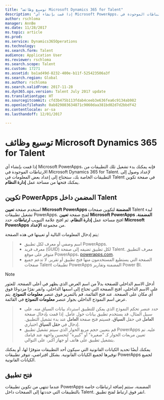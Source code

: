 ```yaml
---
title: "توسيع وظائف Microsoft Dynamics 365 for Talent"
description: "إذا قمت بإنشاء أي Microsoft PowerApps، فإنه يمكنك بدء تشغيل تلك التطبيقات من الارتباطات الموجودة في Microsoft Dynamics 365 for Talent."
author: rschloma
manager: AnnBe
ms.date: 11/28/2017
ms.topic: article
ms.prod: 
ms.service: Dynamics365Operations
ms.technology: 
ms.search.form: Talent
audience: Application User
ms.reviewer: rschloma
ms.search.scope: Talent
ms.custom: 17271
ms.assetid: ba1ad49d-8232-400e-b11f-525423506a3f
ms.search.region: Global
ms.author: rschloma
ms.search.validFrom: 2017-11-28
ms.dyn365.ops.version: Talent July 2017 update
ms.translationtype: HT
ms.sourcegitcommit: cfd3b475b113fdab4ceeb3e636fea6c9134ab982
ms.openlocfilehash: 0ab829803634871c9060daa381bd02d7d2bbdf42
ms.contentlocale: ar-sa
ms.lasthandoff: 12/01/2017

---
```

# <a name="extend-the-functionality-of-microsoft-dynamics-365-for-talent"></a>توسيع وظائف Microsoft Dynamics 365 for Talent
إذا قمت بإنشاء أي Microsoft PowerApps، فإنه يمكنك بدء تشغيل تلك التطبيقات من الارتباطات الموجودة في Microsoft Dynamics 365 for Talent. لإعداد وصول إلى التطبيقات الخاصة بك، ستحتاج إلى إعداد بعض المعلومات في Talent في صفحة تكوين يمكنك فتحها من مساحة عمل **إدارة النظام**.

## <a name="configuring-embedded-powerapps-within-talent"></a>تكوين PowerApps المضمن داخل Talent
استخدم صفحة **تعيين Microsoft PowerApps المضمنة** لتكوين صفحات Talent لبدء تشغيل تطبيقات PowerApps. لفتح صفحة **تعيين Microsoft PowerApps المضمنة**، افتح مساحة عمل **إدارة النظام**، ثم افتح علامة التبويب **ارتباطات**. حدد **Microsoft PowerApps** من مجموعة **الإعداد**. 

يتم إدخال المعلومات التالية أو تعيينها في هذه الصفحة: 

> - اسم وصفي أو معرف لكل تطبيق PowerApps.
> - معرف فريد (GUID) لكل تطبيق تضيفه إلى صفحة Talent. معرف التطبيق متوفر على موقع PowerApps، [powerapps.com](http://powerapps.com/). 
> - الصفحة التي يستطيع المستخدمون منها فتح تطبيق أو تقرير. لا تدعم جميع صفحات Talent تطبيقات PowerApps المضمنة وتقارير Power BI. 

 > [!NOTE]
 >  أدخل الاسم الداخلي للصفحة بدلاً من اسم العرض الذي يظهر في أعلى الصفحة. للعثور على الاسم الداخلي، افتح الصفحة التي تحتاج إلى اسمها الداخلي، وانقر نقرًا مزدوجًا فوق أي مكان على الصفحة. عند فتح القائمة، قم بالتمرير فوق عنصر **معلومات النموذج**. يتم عرض اسم النموذج الداخلي بجوار عنصر **معلومات النموذج** في القائمة.
 
> - حدد عنصر تحكم النموذج الذي يمكن للتطبيق استرداد بيانات السياق منه. على سبيل المثال، قد يستخدم تطبيق بيانات حول عامل. إذا قمت بإدخال صفحة **العامل** في حقل **السياق**، فسيتم فتح صفحة **العامل** عند بدء تشغيل التطبيق. إدخال في **حقل السياق** اختياري. 
> - قم بتعيين حجم مربع الحوار الذي سيتم تشغيل تطبيق PowerApps عليه. تم تعيين مربعات الحوار كـ "صغيرة" أو "كبيرة" لتحسين واجهة عند قيامك بتشغيل تطبيق على هاتف أو جهاز أكبر، على التوالي. 

يمكنك أيضًا تحديد الكيانات القانونية التي سيكون أحد التطبيقات متوفرًا لها، أو يمكنك توفيرها لجميع الكيانات القانونية. بشكل افتراضي، تتوفر تطبيقات PowerApps لجميع الكيانات القانونية.

## <a name="opening-an-application"></a>فتح تطبيق
عندما تنتهي من تكوين تطبيقات PowerApps المضمنة، ستتم إضافة ارتباطات خاصة بالتطبيقات التي حددتها إلى الصفحات داخل Talent. انقر فوق ارتباط لفتح تطبيق. 



